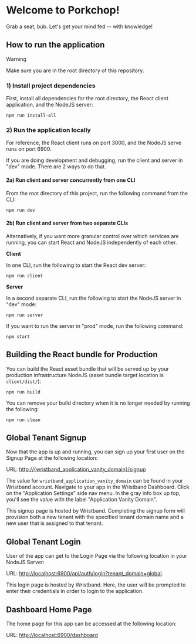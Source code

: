 # Welcome to Porkchop!

Grab a seat, bub.  Let's get your mind fed -- with knowledge!

## How to run the application

> [!WARNING]
> Make sure you are in the root directory of this repository.

### 1) Install project dependencies

First, install all dependencies for the root directory, the React client application, and the NodeJS server:

```npm run install-all```

### 2) Run the application locally

For reference, the React client runs on port 3000, and the NodeJS serve runs on port 6900.

If you are doing development and debugging, run the client and server in "dev" mode. There are 2 ways to do that.

#### 2a) Run client and server concurrently from one CLI

From the root directory of this project, run the following command from the CLI:

```npm run dev```

#### 2b) Run client and server from two separate CLIs

Alternatively, if you want more granular control over which services are running, you can start React and NodeJS independently of each other.

**Client**

In one CLI, run the following to start the React dev server:

```npm run client```

**Server**

In a second separate CLI, run the following to start the NodeJS server in "dev" mode:

```npm run server```

If you want to run the server in "prod" mode, run the following command:

```npm start```

## Building the React bundle for Production

You can build the React asset bundle that will be served up by your production infrastructure NodeJS (asset bundle target location is `client/dist/`):

```npm run build```

You can remove your build directory when it is no longer needed by running the following:

```npm run clean```

## Global Tenant Signup

Now that the app is up and running, you can sign up your first user on the Signup Page at the following location:

URL: [http://{wristband_application_vanity_domain}/signup](http://{wristband_application_vanity_domain}/signup)

The value for `wristband_application_vanity_domain` can be found in your Wristband account. Navigate to your app in the Wristband Dashboard. Click on the "Application Settings" side nav menu. In the gray info box up top, you'll see the value with the label "Application Vanity Domain".

This signup page is hosted by Wristband.  Completing the signup form will provision both a new tenant with the specified tenant domain name and a new user that is assigned to that tenant.

## Global Tenant Login

User of the app can get to the Login Page via the following location in your NodeJS Server:

URL: [http://localhost:6900/api/auth/login?tenant_domain=global](http://localhost:6900/api/auth/login?tenant_domain=global).

This login page is hosted by Wristband.  Here, the user will be prompted to enter their credentials in order to login to the application.

## Dashboard Home Page

The home page for this app can be accessed at the following location:

URL: [http://localhost:6900/dashboard](http://localhost:6900/dashboard)
